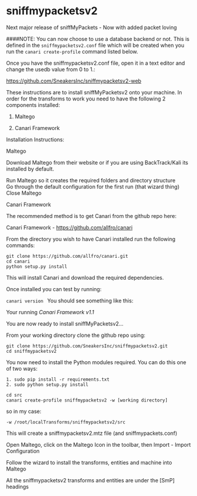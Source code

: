 sniffmypacketsv2
================

Next major release of sniffMyPackets - Now with added packet loving

####NOTE:  You can now choose to use a database backend or not. This is defined in the ```sniffmypacketsv2.conf``` file which will be created when you run the ```canari create-profile``` command listed below.  

Once you have the sniffmypacketsv2.conf file, open it in a text editor and change the usedb value from 0 to 1.:

https://github.com/SneakersInc/sniffmypacketsv2-web
  
    
These instructions are to install sniffMyPacketsv2 onto your machine. In order for the transforms to work you need to have the following 2 components installed:

1. Maltego

2. Canari Framework
  
Installation Instructions:  

Maltego

Download Maltego from their website or if you are using BackTrack/Kali its installed by default.

Run Maltego so it creates the required folders and directory structure  
Go through the default configuration for the first run (that wizard thing)  
Close Maltego  

Canari Framework

The recommended method is to get Canari from the github repo here:

Canari Framework - https://github.com/allfro/canari

From the directory you wish to have Canari installed run the following commands:
```
git clone https://github.com/allfro/canari.git  
cd canari  
python setup.py install  
```
This will install Canari and download the required dependencies.

Once installed you can test by running:

```canari version ``` 
You should see something like this:  

Your running *Canari Framework v1.1*

You are now ready to install sniffMyPacketsv2...

From your working directory clone the github repo using:
```
git clone https://github.com/SneakersInc/sniffmypacketsv2.git  
cd sniffmypacketsv2  
  ```
You now need to install the Python modules required. You can do this one of two ways:
```
1. sudo pip install -r requirements.txt  
2. sudo python setup.py install  

cd src  
canari create-profile sniffmypacketsv2 -w [working directory]   
```
so in my case:
```
-w /root/localTransforms/sniffmypacketsv2/src
  ```
This will create a sniffmypacketsv2.mtz file (and sniffmypackets.conf)

Open Maltego, click on the Maltego Icon in the toolbar, then Import - Import Configuration

Follow the wizard to install the transforms, entities and machine into Maltego

All the sniffmypacketsv2 transforms and entities are under the [SmP] headings
